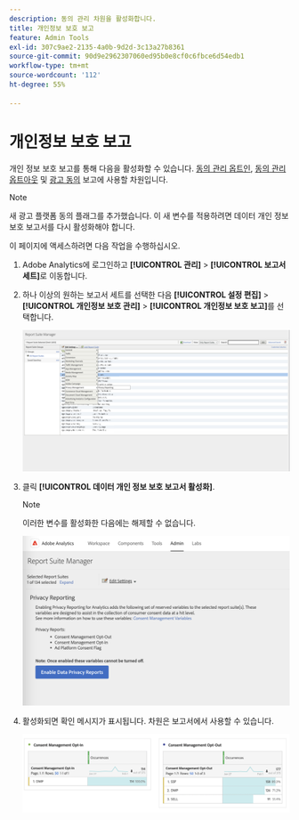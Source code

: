 ```yaml
---
description: 동의 관리 차원을 활성화합니다.
title: 개인정보 보호 보고
feature: Admin Tools
exl-id: 307c9ae2-2135-4a0b-9d2d-3c13a27b8361
source-git-commit: 90d9e2962307060ed95b0e8cf0c6fbce6d54edb1
workflow-type: tm+mt
source-wordcount: '112'
ht-degree: 55%

---
```


# 개인정보 보호 보고

개인 정보 보호 보고를 통해 다음을 활성화할 수 있습니다. [동의 관리 옵트인](/help/components/dimensions/cm-opt-in.md), [동의 관리 옵트아웃](/help/components/dimensions/cm-opt-out.md) 및 [광고 동의](/help/components//dimensions/ad-consent.md) 보고에 사용할 차원입니다.

>[!NOTE]
>
>새 광고 플랫폼 동의 플래그를 추가했습니다. 이 새 변수를 적용하려면 데이터 개인 정보 보호 보고서를 다시 활성화해야 합니다.

이 페이지에 액세스하려면 다음 작업을 수행하십시오.

1. Adobe Analytics에 로그인하고 **[!UICONTROL 관리]** > **[!UICONTROL 보고서 세트]**&#x200B;로 이동합니다.
1. 하나 이상의 원하는 보고서 세트를 선택한 다음 **[!UICONTROL 설정 편집]** > **[!UICONTROL 개인정보 보호 관리]** > **[!UICONTROL 개인정보 보호 보고]**&#x200B;를 선택합니다.

   ![설정 편집](assets/rsm-privacy-select.png)

1. 클릭 **[!UICONTROL 데이터 개인 정보 보호 보고서 활성화]**.

   >[!NOTE]
   >
   >이러한 변수를 활성화한 다음에는 해제할 수 없습니다.

   ![활성화](assets/rsm-privacy-enable.png)

1. 활성화되면 확인 메시지가 표시됩니다. 차원은 보고서에서 사용할 수 있습니다.

   ![보고서](assets/consent-management.png)
